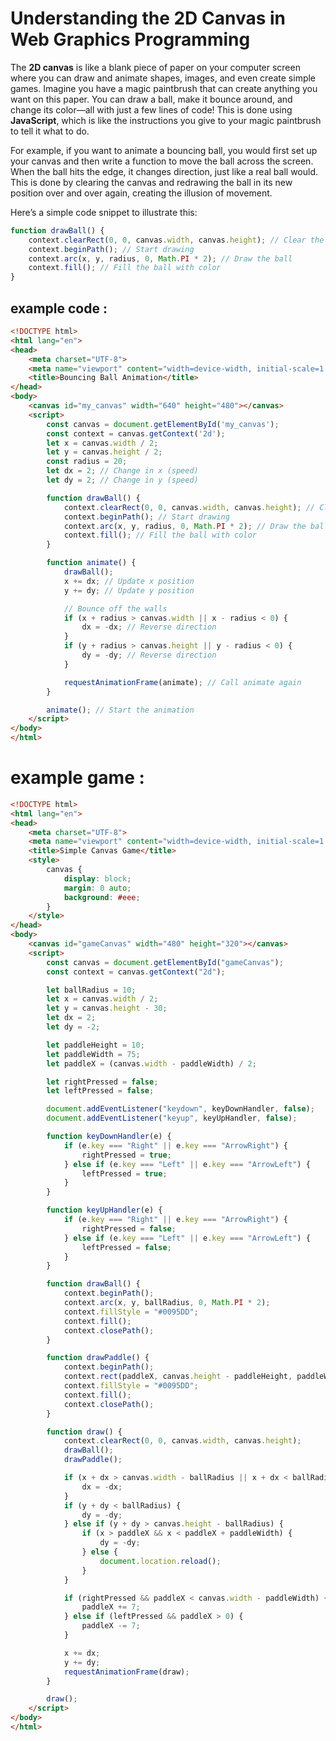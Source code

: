 # Understanding the 2D Canvas in Web Graphics Programming

The **2D canvas** is like a blank piece of paper on your computer screen where you can draw and animate shapes, images, and even create simple games. Imagine you have a magic paintbrush that can create anything you want on this paper. You can draw a ball, make it bounce around, and change its color—all with just a few lines of code! This is done using **JavaScript**, which is like the instructions you give to your magic paintbrush to tell it what to do.

For example, if you want to animate a bouncing ball, you would first set up your canvas and then write a function to move the ball across the screen. When the ball hits the edge, it changes direction, just like a real ball would. This is done by clearing the canvas and redrawing the ball in its new position over and over again, creating the illusion of movement. 

Here’s a simple code snippet to illustrate this:

```javascript
function drawBall() {
    context.clearRect(0, 0, canvas.width, canvas.height); // Clear the canvas
    context.beginPath(); // Start drawing
    context.arc(x, y, radius, 0, Math.PI * 2); // Draw the ball
    context.fill(); // Fill the ball with color
}
```

## example code :

```html
<!DOCTYPE html>
<html lang="en">
<head>
    <meta charset="UTF-8">
    <meta name="viewport" content="width=device-width, initial-scale=1.0">
    <title>Bouncing Ball Animation</title>
</head>
<body>
    <canvas id="my_canvas" width="640" height="480"></canvas>
    <script>
        const canvas = document.getElementById('my_canvas');
        const context = canvas.getContext('2d');
        let x = canvas.width / 2;
        let y = canvas.height / 2;
        const radius = 20;
        let dx = 2; // Change in x (speed)
        let dy = 2; // Change in y (speed)

        function drawBall() {
            context.clearRect(0, 0, canvas.width, canvas.height); // Clear the canvas
            context.beginPath(); // Start drawing
            context.arc(x, y, radius, 0, Math.PI * 2); // Draw the ball
            context.fill(); // Fill the ball with color
        }

        function animate() {
            drawBall();
            x += dx; // Update x position
            y += dy; // Update y position

            // Bounce off the walls
            if (x + radius > canvas.width || x - radius < 0) {
                dx = -dx; // Reverse direction
            }
            if (y + radius > canvas.height || y - radius < 0) {
                dy = -dy; // Reverse direction
            }

            requestAnimationFrame(animate); // Call animate again
        }

        animate(); // Start the animation
    </script>
</body>
</html>
```

# example game :

```html
<!DOCTYPE html>
<html lang="en">
<head>
    <meta charset="UTF-8">
    <meta name="viewport" content="width=device-width, initial-scale=1.0">
    <title>Simple Canvas Game</title>
    <style>
        canvas {
            display: block;
            margin: 0 auto;
            background: #eee;
        }
    </style>
</head>
<body>
    <canvas id="gameCanvas" width="480" height="320"></canvas>
    <script>
        const canvas = document.getElementById("gameCanvas");
        const context = canvas.getContext("2d");

        let ballRadius = 10;
        let x = canvas.width / 2;
        let y = canvas.height - 30;
        let dx = 2;
        let dy = -2;

        let paddleHeight = 10;
        let paddleWidth = 75;
        let paddleX = (canvas.width - paddleWidth) / 2;

        let rightPressed = false;
        let leftPressed = false;

        document.addEventListener("keydown", keyDownHandler, false);
        document.addEventListener("keyup", keyUpHandler, false);

        function keyDownHandler(e) {
            if (e.key === "Right" || e.key === "ArrowRight") {
                rightPressed = true;
            } else if (e.key === "Left" || e.key === "ArrowLeft") {
                leftPressed = true;
            }
        }

        function keyUpHandler(e) {
            if (e.key === "Right" || e.key === "ArrowRight") {
                rightPressed = false;
            } else if (e.key === "Left" || e.key === "ArrowLeft") {
                leftPressed = false;
            }
        }

        function drawBall() {
            context.beginPath();
            context.arc(x, y, ballRadius, 0, Math.PI * 2);
            context.fillStyle = "#0095DD";
            context.fill();
            context.closePath();
        }

        function drawPaddle() {
            context.beginPath();
            context.rect(paddleX, canvas.height - paddleHeight, paddleWidth, paddleHeight);
            context.fillStyle = "#0095DD";
            context.fill();
            context.closePath();
        }

        function draw() {
            context.clearRect(0, 0, canvas.width, canvas.height);
            drawBall();
            drawPaddle();

            if (x + dx > canvas.width - ballRadius || x + dx < ballRadius) {
                dx = -dx;
            }
            if (y + dy < ballRadius) {
                dy = -dy;
            } else if (y + dy > canvas.height - ballRadius) {
                if (x > paddleX && x < paddleX + paddleWidth) {
                    dy = -dy;
                } else {
                    document.location.reload();
                }
            }

            if (rightPressed && paddleX < canvas.width - paddleWidth) {
                paddleX += 7;
            } else if (leftPressed && paddleX > 0) {
                paddleX -= 7;
            }

            x += dx;
            y += dy;
            requestAnimationFrame(draw);
        }

        draw();
    </script>
</body>
</html>
```